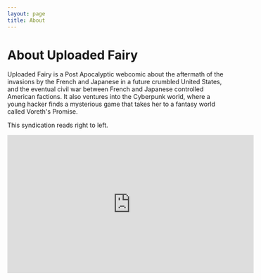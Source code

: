 ```yaml
---
layout: page
title: About
---
```

# About Uploaded Fairy
Uploaded Fairy is a Post Apocalyptic webcomic about the aftermath of the invasions by the French and Japanese in a future crumbled United  States, and the eventual civil war between French and Japanese  controlled American factions. It also ventures into the Cyberpunk world, where a young hacker finds a mysterious game that takes her to a  fantasy world called Voreth's Promise.

This syndication reads right to left.

<iframe width="560" height="315" sandbox="allow-same-origin allow-scripts allow-popups" src="https://video.ploud.jp/videos/embed/cae32e16-9a61-477b-aed4-c3185eff0c71" frameborder="0" allowfullscreen></iframe>
